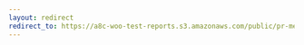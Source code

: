 ```yaml
---
layout: redirect
redirect_to: https://a8c-woo-test-reports.s3.amazonaws.com/public/pr-merge/43096/e2e/index.html
---
```

